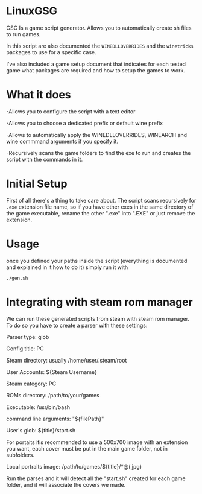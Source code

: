 # LinuxGSG
GSG Is a game script  generator. Allows you to automatically create sh files to run games.

In this script are also documented the `WINEDLLOVERRIDES` and the `winetricks` packages to use for a specific case.

I've also included a game setup document that indicates for each tested game what packages are required and how to setup the games to work.

# What it does

-Allows you to configure the script with a text editor

-Allows you to choose a dedicated prefix or default wine prefix

-Allows to automatically apply the WINEDLLOVERRIDES, WINEARCH and wine commmand arguments if you specify it.

-Recursively scans the game folders to find the exe to run and creates the script with the commands in it.

# Initial Setup

First of all there's a thing to take care about. The script scans recursively for `.exe` extension file name,
so if you have other exes in the same directory of the game executable, rename the other ".exe" into ".EXE" or
just remove the extension.

# Usage

once you defined your paths inside the script (everything is documented and explained in it how to do it) simply run it with

`./gen.sh`


# Integrating with steam rom manager

We can run these generated scripts from steam with steam rom manager. To do so you have to create a parser with these settings:

Parser type: glob

Config title: PC

Steam directory: usually /home/user/.steam/root

User Accounts: ${Steam Username}

Steam category: PC

ROMs directory: /path/to/your/games

Executable: /usr/bin/bash

command line arguments: "${filePath}"

User's glob: ${title}/start.sh

For portaits itis recommended to use a 500x700 image with an extension you want, each cover must be put in the main game folder, not in subfolders.

Local portraits image: /path/to/games/${title}/*@(.jpg)


Run the parses and it will detect all the "start.sh" created for each game folder, and it will associate the covers we made.
